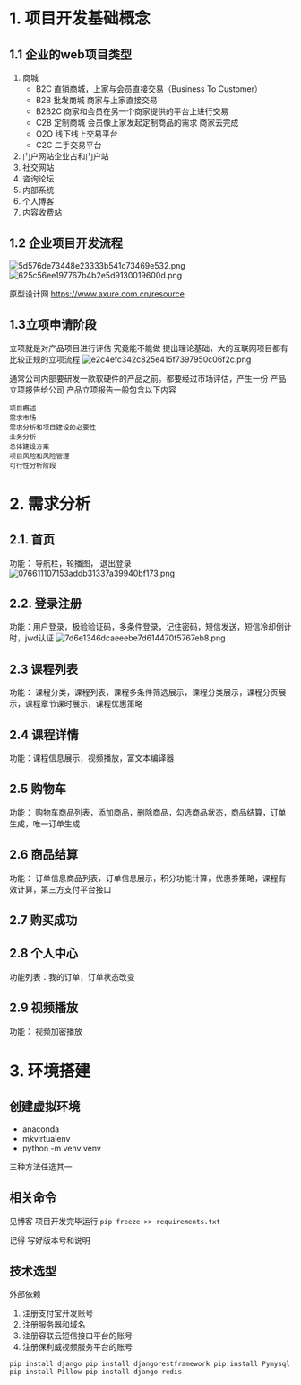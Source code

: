 # 1. 项目开发基础概念
## 1.1 企业的web项目类型
1. 商城
	- B2C 直销商城，上家与会员直接交易（Business To Customer）
	- B2B 批发商城 商家与上家直接交易
	- B2B2C 商家和会员在另一个商家提供的平台上进行交易
	- C2B 定制商城 会员像上家发起定制商品的需求 商家去完成
	- O2O 线下线上交易平台
	- C2C 二手交易平台
2. 门户网站企业占和门户站
3. 社交网站
4. 咨询论坛
5. 内部系统
6. 个人博客
7. 内容收费站

## 1.2 企业项目开发流程

![5d576de73448e23333b541c73469e532.png](:/6c748abcfcd944eebf2077c92755e336)
![625c56ee197767b4b2e5d9130019600d.png](:/e7b10a2b2805463bbad715307fe02122)

原型设计网
https://www.axure.com.cn/resource

## 1.3立项申请阶段
立项就是对产品项目进行评估 究竟能不能做 提出理论基础，大的互联网项目都有比较正规的立项流程
![e2c4efc342c825e415f7397950c06f2c.png](:/e61f9b58000f4ca1b120cbcc0137f9cf)

通常公司内部要研发一款软硬件的产品之前。都要经过市场评估，产生一份 产品立项报告给公司
产品立项报告一般包含以下内容	
```text
项目概述
需求市场
需求分析和项目建设的必要性
业务分析
总体建设方案
项目风险和风险管理
可行性分析阶段
```

# 2. 需求分析
## 2.1. 首页
功能： 导航栏，轮播图， 退出登录
![076611107153addb31337a39940bf173.png](:/4cb52196e78a4bfb94cf772b5f9e488d)

## 2.2. 登录注册
功能：用户登录，极验验证码，多条件登录，记住密码，短信发送，短信冷却倒计时，jwd认证
![7d6e1346dcaeeebe7d614470f5767eb8.png](:/3ce670e4b76c492293366800ee17e57e)

## 2.3 课程列表
功能： 课程分类，课程列表，课程多条件筛选展示，课程分类展示，课程分页展示，课程章节课时展示，课程优惠策略



## 2.4 课程详情
功能：课程信息展示，视频播放，富文本编译器

## 2.5 购物车
功能： 购物车商品列表，添加商品，删除商品，勾选商品状态，商品结算，订单生成，唯一订单生成

## 2.6 商品结算
功能： 订单信息商品列表，订单信息展示，积分功能计算，优惠券策略，课程有效计算，第三方支付平台接口	

## 2.7 购买成功

## 2.8 个人中心
功能列表：我的订单，订单状态改变

## 2.9 视频播放
功能： 视频加密播放


# 3. 环境搭建
## 创建虚拟环境
- anaconda 
- mkvirtualenv
- python -m venv venv

三种方法任选其一

## 相关命令
见博客
项目开发完毕运行
`pip freeze >> requirements.txt`

记得 写好版本号和说明

## 技术选型

外部依赖
1. 注册支付宝开发账号
2. 注册服务器和域名
3. 注册容联云短信接口平台的账号
4. 注册保利威视频服务平台的账号

`
pip install django
pip install djangorestframework
pip install Pymysql
pip install Pillow
pip install django-redis
`
